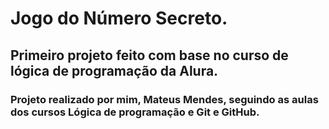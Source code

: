 # Jogo do Número Secreto.

## Primeiro projeto feito com base no curso de lógica de programação da Alura.

### Projeto realizado por mim, **Mateus Mendes**, seguindo as aulas dos cursos **Lógica de programação** e **Git e GitHub**.
